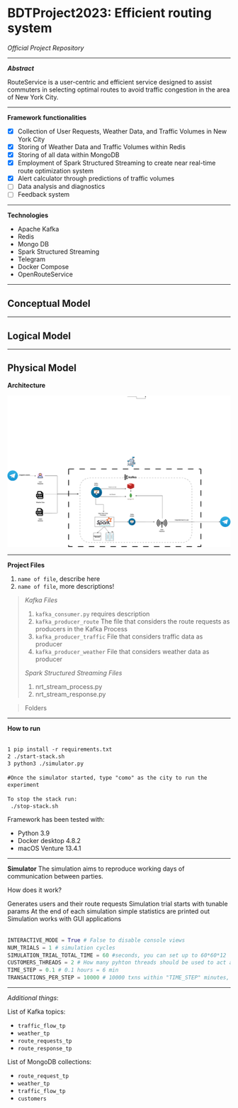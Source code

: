 # BDTProject2023: Efficient routing system
_Official Project Repository_

---

_**Abstract**_

RouteService is a user-centric and efficient service designed to assist commuters in selecting optimal routes to avoid traffic congestion in the area of New York City.

---

**Framework functionalities**

- [x] Collection of User Requests, Weather Data, and Traffic Volumes in New York City
- [x] Storing of Weather Data and Traffic Volumes within Redis
- [x] Storing of all data within MongoDB
- [x] Employment of Spark Structured Streaming to create near real-time route optimization system
- [x] Alert calculator through predictions of traffic volumes
- [ ] Data analysis and diagnostics
- [ ] Feedback system

---

**Technologies**

- Apache Kafka
- Redis
- Mongo DB
- Spark Structured Streaming
- Telegram
- Docker Compose
- OpenRouteService

---
**Conceptual Model**
---

---
**Logical Model**
---

---
**Physical Model**
---

**Architecture**

![alt text](Figures/ReportArchitecture.drawio.png)

---

**Project Files**

1. `name of file`, describe here
2. `name of file`, more descriptions!

> _Kafka Files_
> 1. `kafka_consumer.py` requires description
> 2. `kafka_producer_route` The file that considers the route requests as producers in the Kafka Process
> 3. `kafka_producer_traffic` File that considers traffic data as producer
> 4. `kafka_producer_weather` File that considers weather data as producer
>    
> _Spark Structured Streaming Files_
> 1. nrt_stream_process.py
> 2. nrt_stream_response.py

> Folders

---

**How to run**

```shell copyable

1 pip install -r requirements.txt 
2 ./start-stack.sh
3 python3 ./simulator.py

#Once the simulator started, type "como" as the city to run the experiment

To stop the stack run:
 ./stop-stack.sh
```

Framework has been tested with:

- Python 3.9
- Docker desktop 4.8.2
- macOS Venture 13.4.1

---

**Simulator**
The simulation aims to reproduce working days of communication between parties.

How does it work?

Generates users and their route requests
Simulation trial starts with tunable params
At the end of each simulation simple statistics are printed out
Simulation works with GUI applications

```python copyable

INTERACTIVE_MODE = True # False to disable console views
NUM_TRIALS = 1 # simulation cycles
SIMULATION_TRIAL_TOTAL_TIME = 60 #seconds, you can set up to 60*60*12
CUSTOMERS_THREADS = 2 # How many pyhton threads should be used to act as clients
TIME_STEP = 0.1 # 0.1 hours = 6 min
TRANSACTIONS_PER_STEP = 10000 # 10000 txns within "TIME_STEP" minutes, can scale to Millions

```
---

_Additional things_:

List of Kafka topics:

- `traffic_flow_tp`
- `weather_tp`
- `route_requests_tp`
- `route_response_tp`

List of MongoDB collections:

- `route_request_tp`
- `weather_tp`
- `traffic_flow_tp`
- `customers` 
